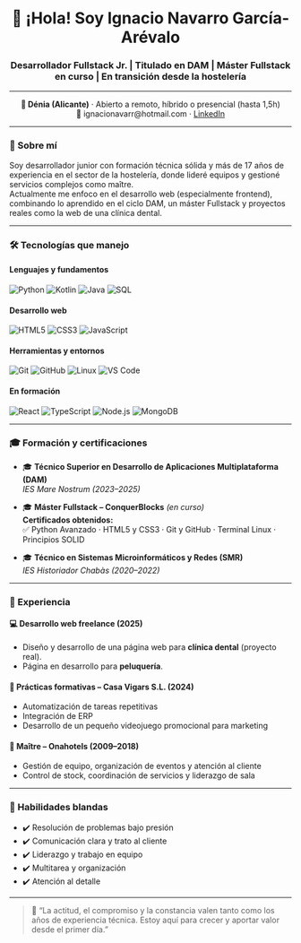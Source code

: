<h1 align="center">👋 ¡Hola! Soy Ignacio Navarro García-Arévalo</h1>

<h3 align="center">Desarrollador Fullstack Jr. | Titulado en DAM | Máster Fullstack en curso | En transición desde la hostelería</h3>

---

<p align="center">
  <strong>📍 Dénia (Alicante)</strong> · Abierto a remoto, híbrido o presencial (hasta 1,5h)<br/>
  📧 ignacionavarr@hotmail.com · 
  <a href="https://www.linkedin.com/in/ignacio-navarro-74136125b">LinkedIn</a>
</p>

---

### 🚀 Sobre mí

Soy desarrollador junior con formación técnica sólida y más de 17 años de experiencia en el sector de la hostelería, donde lideré equipos y gestioné servicios complejos como maître.  
Actualmente me enfoco en el desarrollo web (especialmente frontend), combinando lo aprendido en el ciclo DAM, un máster Fullstack y proyectos reales como la web de una clínica dental.

---

### 🛠️ Tecnologías que manejo

#### Lenguajes y fundamentos

![Python](https://img.shields.io/badge/-Python-3776AB?style=for-the-badge&logo=python&logoColor=white)
![Kotlin](https://img.shields.io/badge/-Kotlin-7F52FF?style=for-the-badge&logo=kotlin&logoColor=white)
![Java](https://img.shields.io/badge/-Java-007396?style=for-the-badge&logo=java&logoColor=white)
![SQL](https://img.shields.io/badge/-SQL-003B57?style=for-the-badge&logo=sqlite&logoColor=white)

#### Desarrollo web

![HTML5](https://img.shields.io/badge/-HTML5-E34F26?style=for-the-badge&logo=html5&logoColor=white)
![CSS3](https://img.shields.io/badge/-CSS3-1572B6?style=for-the-badge&logo=css3&logoColor=white)
![JavaScript](https://img.shields.io/badge/-JavaScript-F7DF1E?style=for-the-badge&logo=javascript&logoColor=black)

#### Herramientas y entornos

![Git](https://img.shields.io/badge/-Git-F05032?style=for-the-badge&logo=git&logoColor=white)
![GitHub](https://img.shields.io/badge/-GitHub-181717?style=for-the-badge&logo=github&logoColor=white)
![Linux](https://img.shields.io/badge/-Linux-FCC624?style=for-the-badge&logo=linux&logoColor=black)
![VS Code](https://img.shields.io/badge/-VSCode-007ACC?style=for-the-badge&logo=visual-studio-code&logoColor=white)

#### En formación

![React](https://img.shields.io/badge/-React-61DAFB?style=for-the-badge&logo=react&logoColor=black)
![TypeScript](https://img.shields.io/badge/-TypeScript-3178C6?style=for-the-badge&logo=typescript&logoColor=white)
![Node.js](https://img.shields.io/badge/-Node.js-339933?style=for-the-badge&logo=nodedotjs&logoColor=white)
![MongoDB](https://img.shields.io/badge/-MongoDB-47A248?style=for-the-badge&logo=mongodb&logoColor=white)

---

### 🎓 Formación y certificaciones

- 🎓 **Técnico Superior en Desarrollo de Aplicaciones Multiplataforma (DAM)**  
  _IES Mare Nostrum (2023–2025)_

- 🎓 **Máster Fullstack – ConquerBlocks** _(en curso)_  
  **Certificados obtenidos:**  
  ✅ Python Avanzado · HTML5 y CSS3 · Git y GitHub · Terminal Linux · Principios SOLID

- 🎓 **Técnico en Sistemas Microinformáticos y Redes (SMR)**  
  _IES Historiador Chabàs (2020–2022)_

---

### 💼 Experiencia

#### 💻 **Desarrollo web freelance** (2025)
- Diseño y desarrollo de una página web para **clínica dental** (proyecto real).
- Página en desarrollo para **peluquería**.

#### 🏢 **Prácticas formativas – Casa Vigars S.L.** (2024)
- Automatización de tareas repetitivas
- Integración de ERP
- Desarrollo de un pequeño videojuego promocional para marketing

#### 🏨 **Maître – Onahotels** (2009–2018)
- Gestión de equipo, organización de eventos y atención al cliente
- Control de stock, coordinación de servicios y liderazgo de sala

---

### 💬 Habilidades blandas

- ✔️ Resolución de problemas bajo presión  
- ✔️ Comunicación clara y trato al cliente  
- ✔️ Liderazgo y trabajo en equipo  
- ✔️ Multitarea y organización  
- ✔️ Atención al detalle  

---

> 🎯 “La actitud, el compromiso y la constancia valen tanto como los años de experiencia técnica. Estoy aquí para crecer y aportar valor desde el primer día.”


